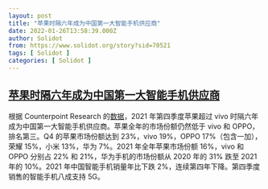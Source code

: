 ```yaml
---
layout: post
title: "苹果时隔六年成为中国第一大智能手机供应商"
date: 2022-01-26T13:58:39.000Z
author: Solidot
from: https://www.solidot.org/story?sid=70521
tags: [ Solidot ]
categories: [ Solidot ]
---
```

<!--1643205519000-->
[苹果时隔六年成为中国第一大智能手机供应商](https://www.solidot.org/story?sid=70521)
------

<div>
根据 Counterpoint Research 的<a href="https://www.counterpointresearch.com/zh-hans/apple-reaches-highest-ever-market-share-china/">数据</a>，2021 年第四季度苹果超过 vivo 时隔六年成为中国第一大智能手机供应商。苹果全年的市场份额仍然低于 vivo 和 OPPO，排名第三。Q4 的苹果市场份额达到 23%，vivo 19%，OPPO 17%（包含一加），荣耀 15%，小米 13%，华为 7%。2021 年全年苹果市场份额 16%，vivo 和 OPPO 分别占 22% 和 21%，华为手机的市场份额从 2020 年的 31% 跌至 2021 年的 10%。2021 年中国智能手机销量年比下跌 2%，连续第四年下降。第四季度销售的智能手机八成支持 5G。
</div>
